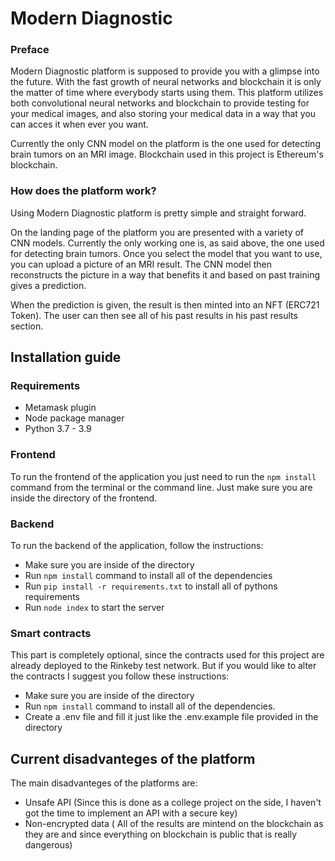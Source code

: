 # Modern Diagnostic

### Preface
Modern Diagnostic platform is supposed to provide you with a glimpse into the future. With the fast growth of neural networks and blockchain
it is only the matter of time where everybody starts using them. This platform utilizes both convolutional neural networks and blockchain to 
provide testing for your medical images, and also storing your medical data in a way that you can acces it when ever you want.

Currently the only CNN model on the platform is the one used for detecting brain tumors on an MRI image. Blockchain used in this project is
Ethereum's blockchain.

### How does the platform work?
Using Modern Diagnostic platform is pretty simple and straight forward.

On the landing page of the platform you are presented with a variety of CNN models. Currently the only working one is, as said above, the one 
used for detecting brain tumors. Once you select the model that you want to use, you can upload a picture of an MRI result. The CNN model then
reconstructs the picture in a way that benefits it and based on past training gives a prediction. 

When the prediction is given, the result is then minted into an NFT (ERC721 Token). The user can then see all of his past results in his past 
results section. 

## Installation guide
### Requirements 

* Metamask plugin
* Node package manager
* Python 3.7 - 3.9
### Frontend
To run the frontend of the application you just need to run the `npm install` command from the terminal or the command line. Just make sure you are inside 
the directory of the frontend.

### Backend 
To run the backend of the application, follow the instructions:
* Make sure you are inside of the directory
* Run `npm install` command to install all of the dependencies
* Run `pip install -r requirements.txt` to install all of pythons requirements
* Run `node index` to start the server

### Smart contracts 
This part is completely optional, since the contracts used for this project are already deployed to the Rinkeby test network.
But if you would like to alter the contracts I suggest you follow these instructions:
* Make sure you are inside of the directory
* Run `npm install` command to install all of the dependencies.
* Create a .env file and fill it just like the .env.example file provided in the directory

## Current disadvanteges of the platform

The main disadvanteges of the platforms are:
* Unsafe API (Since this is done as a college project on the side, I haven't got the time to implement an API with a secure key)
* Non-encrypted data ( All of the results are mintend on the blockchain as they are and since everything on blockchain is public that is really dangerous)
